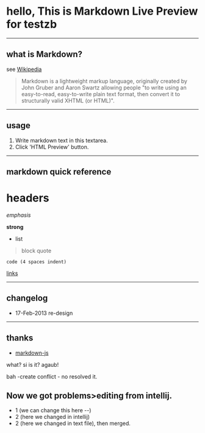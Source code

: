 # hello, This is Markdown Live Preview for testzb

----
## what is Markdown?
see [Wikipedia](http://en.wikipedia.org/wiki/Markdown)

> Markdown is a lightweight markup language, originally created by John Gruber and Aaron Swartz allowing people "to write using an easy-to-read, easy-to-write plain text format, then convert it to structurally valid XHTML (or HTML)".

----
## usage
1. Write markdown text in this textarea.
2. Click 'HTML Preview' button.

----
## markdown quick reference
# headers

*emphasis*

**strong**

* list

>block quote

    code (4 spaces indent)
[links](http://wikipedia.org)

----
## changelog
* 17-Feb-2013 re-design

----
## thanks
* [markdown-js](https://github.com/evilstreak/markdown-js)


what?
si is it?
agaub!

bah -create conflict - no resolved it.
## Now we got problems>editing from intellij.
* 1 (we can change this here --)
* 2 (here we changed in intellij)
* 2 (here we changed in text file), then merged.